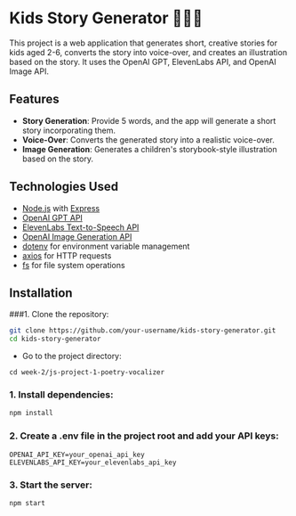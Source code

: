 # Kids Story Generator 🎨📖🎤

This project is a web application that generates short, creative stories for kids aged 2-6, converts the story into voice-over, and creates an illustration based on the story. It uses the OpenAI GPT, ElevenLabs API, and OpenAI Image API.

## Features
- **Story Generation**: Provide 5 words, and the app will generate a short story incorporating them.
- **Voice-Over**: Converts the generated story into a realistic voice-over.
- **Image Generation**: Generates a children's storybook-style illustration based on the story.

## Technologies Used
- [Node.js](https://nodejs.org/) with [Express](https://expressjs.com/)
- [OpenAI GPT API](https://platform.openai.com/docs/)
- [ElevenLabs Text-to-Speech API](https://elevenlabs.io/)
- [OpenAI Image Generation API](https://platform.openai.com/docs/api-reference/images)
- [dotenv](https://www.npmjs.com/package/dotenv) for environment variable management
- [axios](https://www.npmjs.com/package/axios) for HTTP requests
- [fs](https://nodejs.org/api/fs.html) for file system operations

## Installation

###1. Clone the repository:
   ```bash
   git clone https://github.com/your-username/kids-story-generator.git
   cd kids-story-generator
```

- Go to the project directory:

```
cd week-2/js-project-1-poetry-vocalizer
```

### 1. Install dependencies:
```bash
npm install
```
### 2. Create a .env file in the project root and add your API keys:
```
OPENAI_API_KEY=your_openai_api_key
ELEVENLABS_API_KEY=your_elevenlabs_api_key
```
### 3. Start the server:
```
npm start
```
